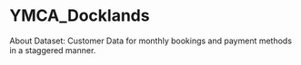 # YMCA_Docklands
About Dataset: Customer Data for monthly bookings and payment methods in a staggered manner.
